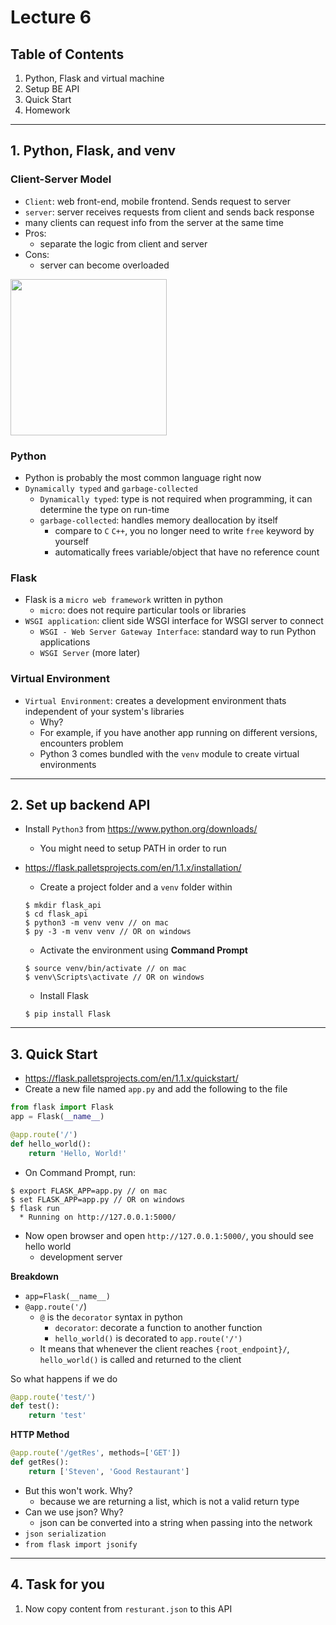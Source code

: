 # Lecture 6

## Table of Contents
1. Python, Flask and virtual machine
2. Setup BE API
3. Quick Start
4. Homework

---

## **1. Python, Flask, and venv**

### **Client-Server Model**
- `Client`: web front-end, mobile frontend. Sends request to server
- `server`: server receives requests from client and sends back response
- many clients can request info from the server at the same time
- Pros:
  - separate the logic from client and server
- Cons:
  - server can become overloaded
<img src="./client_server.png" height=250>


### **Python**
- Python is probably the most common language right now
- `Dynamically typed` and `garbage-collected`
  - `Dynamically typed`: type is not required when programming, it can determine the type on run-time
  - `garbage-collected`: handles memory deallocation by itself
    - compare to `C` `C++`, you no longer need to write `free` keyword by yourself
    - automatically frees variable/object that have no reference count

### **Flask**
- Flask is a `micro web framework` written in python
  - `micro`: does not require particular tools or libraries
- `WSGI application`: client side WSGI interface for WSGI server to connect
  - `WSGI - Web Server Gateway Interface`: standard way to run Python applications
  - `WSGI Server` (more later)

### **Virtual Environment**
- `Virtual Environment`: creates a development environment thats independent of your system's libraries
  - Why?
  - For example, if you have another app running on different versions, encounters problem
  - Python 3 comes bundled with the `venv` module to create virtual environments

---
## **2. Set up backend API**

- Install `Python3` from https://www.python.org/downloads/
  - You might need to setup PATH in order to run
- https://flask.palletsprojects.com/en/1.1.x/installation/
    - Create a project folder and a `venv` folder within

    ```
    $ mkdir flask_api
    $ cd flask_api
    $ python3 -m venv venv // on mac
    $ py -3 -m venv venv // OR on windows
    ```

     - Activate the environment using **Command Prompt**
    ```
    $ source venv/bin/activate // on mac
    $ venv\Scripts\activate // OR on windows
    ```
     - Install Flask
    ```
    $ pip install Flask
    ```

---
## **3. Quick Start**
- https://flask.palletsprojects.com/en/1.1.x/quickstart/
- Create a new file named `app.py` and add the following to the file
```python
from flask import Flask
app = Flask(__name__)

@app.route('/')
def hello_world():
    return 'Hello, World!'
```
- On Command Prompt, run:

```
$ export FLASK_APP=app.py // on mac
$ set FLASK_APP=app.py // OR on windows
$ flask run
  * Running on http://127.0.0.1:5000/
```

- Now open browser and open `http://127.0.0.1:5000/`, you should see hello world
  - development server

**Breakdown**
- `app=Flask(__name__)`
- `@app.route('/`)
  - `@` is the `decorator` syntax in python
    - `decorator`: decorate a function to another function
    - `hello_world()` is decorated to `app.route('/')`
  - It means that whenever the client reaches `{root_endpoint}/`, `hello_world()` is called and returned to the client

So what happens if we do
```python
@app.route('test/')
def test():
    return 'test'
```

**HTTP Method**
```python
@app.route('/getRes', methods=['GET'])
def getRes():
    return ['Steven', 'Good Restaurant']
```
- But this won't work. Why?
  - because we are returning a list, which is not a valid return type
- Can we use json? Why?
  - json can be converted into a string when passing into the network
- `json serialization`
- `from flask import jsonify`

---
## **4. Task for you**
1. Now copy content from `resturant.json` to this API

